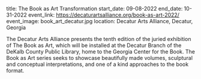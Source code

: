 title: The Book as Art Transformation
start_date: 09-08-2022
end_date: 10-31-2022
event_link: https://decaturartsalliance.org/book-as-art-2022/
event_image: book_art_decatur.jpg
location: Decatur Arts Alliance, Decatur, Georgia

The Decatur Arts Alliance presents the tenth edition of the juried exhibition of The Book as Art, which will be installed at the Decatur Branch of the DeKalb County Public Library, home to the Georgia Center for the Book. The Book as Art series seeks to showcase beautifully made volumes, sculptural and conceptual interpretations, and one of a kind approaches to the book format. 
